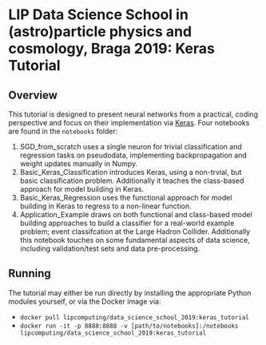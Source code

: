 # LIP Data Science School in (astro)particle physics and cosmology, Braga 2019: Keras Tutorial
## Overview
This tutorial is designed to present neural networks from a practical, coding perspective and focus on their implementation via [Keras](https://keras.io/).
Four notebooks are found in the `notebooks` folder:
1. SGD_from_scratch uses a single neuron for trivial classification and regression tasks on pseudodata, implementing backpropagation and weight updates manually in Numpy.
1. Basic_Keras_Classification introduces Keras, using a non-trvial, but basic classification problem. Additionally it teaches the class-based approach for model building in Keras.
1. Basic_Keras_Regression uses the functional approach for model building in Keras to regress to a non-linear function.
1. Application_Example draws on both functional and class-based model building approaches to build a classifier for a real-world example problem; event classifcation at the Large Hadron Collider. Additionally this notebook touches on some fundamental aspects of data science, including validation/test sets and data pre-processing.

## Running
The tutorial may either be run directly by installing the appropriate Python modules yourself, or via the Docker image via:
- `docker pull lipcomputing/data_science_school_2019:keras_tutorial`
- `docker run -it -p 8888:8888 -v [path/to/notebooks]:/notebooks lipcomputing/data_science_school_2019:keras_tutorial`
